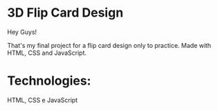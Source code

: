 # 3D Flip Card Design

Hey Guys!

That's my final project for a flip card design only to practice. Made with HTML, CSS and JavaScript.


<div class="Title">
<h1> Technologies: </h1>
<p> HTML, CSS e JavaScript </p>
</div>
